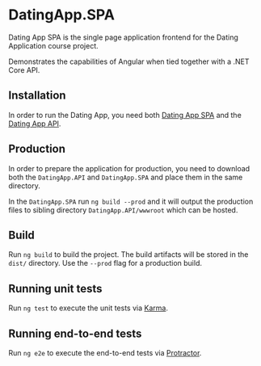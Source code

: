 # DatingApp.SPA

Dating App SPA is the single page application frontend for the Dating Application course project.

Demonstrates the capabilities of Angular when tied together with a .NET Core API.

## Installation

In order to run the Dating App, you need both 
[Dating App SPA](https://github.com/Mitars/DatingApp.SPA) and the [Dating App API](https://github.com/Mitars/DatingApp.API).

## Production

In order to prepare the application for production, you need to download both the `DatingApp.API` and `DatingApp.SPA` and place them in the same directory.

In the `DatingApp.SPA` run
`ng build --prod`
and it will output the production files to sibling directory `DatingApp.API/wwwroot` which can be hosted.

## Build

Run `ng build` to build the project. The build artifacts will be stored in the `dist/` directory. Use the `--prod` flag for a production build.

## Running unit tests

Run `ng test` to execute the unit tests via [Karma](https://karma-runner.github.io).

## Running end-to-end tests

Run `ng e2e` to execute the end-to-end tests via [Protractor](http://www.protractortest.org/).
